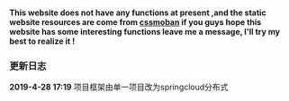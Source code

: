 #### This website does not have any functions at present ,and the static website resources are come from [cssmoban](www.cssmoban.com)  if you guys hope this website has some  interesting functions  leave me a message, I'll try my best to realize it !

### 更新日志

**2019-4-28 17:19**   项目框架由单一项目改为springcloud分布式 